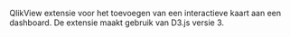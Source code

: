 QlikView extensie voor het toevoegen van een interactieve kaart aan een dashboard. De extensie maakt gebruik van D3.js versie 3. 
